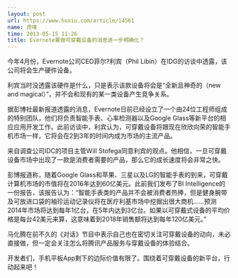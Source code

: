 ```yaml
---
layout: post
url: https://www.huxiu.com/article/14561
name: 虎嗅
time: 2013-05-15 11:26
title: Evernote要做可穿戴设备的消息进一步明确化？
---
```

今年4月份，Evernote公司CEO菲尔?利宾（Phil Libin）在IDG的访谈中透露，该公司将会生产硬件设备。

利宾当时没透露该硬件是什么，只是表示该款设备将会是“全新且神奇的（new and magical）”，并不会和现有的某一类设备产生竞争关系。

据彭博社最新报道透露的消息，Evernote日前已经设立了一个由24位工程师组成的特别团队，他们将负责智能手表、心率检测器以及Google Glass等新平台的相应应用开发工作。此前访谈中，利宾认为，可穿戴设备将跟现在欣欣向荣的智能手机市场一样，它将会在2到3年的时间内成为市场的主流产品。

来自调查公司IDC的项目主管Will Stofega同意利宾的观点。他相信，一旦可穿戴设备市场中出现了一款是消费者需要的产品，那么它的成长速度将会非常之快。

彭博报道称，随着Google Glass和苹果、三星以及LG的智能手表的到来，可穿戴计算机市场的市值将在2016年达到60亿美元。此前我们发布了BI Intelligence的一份报告，该报告认为：“智能手表类的产品并不会被消费者热捧，但是健身腕带及可放进口袋的袖珍运动记录仪将在医疗利基市场中挖掘出很大商机……预测2014年市场将达到每年1亿台，在5年内达到3亿台。如果以可穿戴式设备的平均价格是每台42美元来算，这意味着到2018年销售额将达到每年120亿美元。”

马化腾在前不久的《对话》节目中表示自己也在密切关注可穿戴设备的动向，未必直接做，但一定会关注怎么将腾讯产品服务与穿戴设备的体验结合。

开发者们，手机平板App剩下的边际价值有限了。围绕着可穿戴设备的新平台，行动起来吧！

